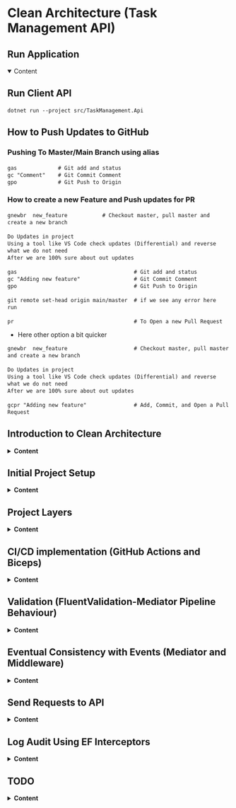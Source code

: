 # Clean Architecture (Task Management API)

## Run Application

<details open>
<summary>Content</summary>

## Run Client API

```
dotnet run --project src/TaskManagement.Api
```

## How to Push Updates to GitHub

### Pushing To Master/Main Branch using alias

```
gas             # Git add and status
gc "Comment"    # Git Commit Comment
gpo             # Git Push to Origin
```

### How to create a new Feature and Push updates for PR

```
gnewbr  new_feature           # Checkout master, pull master and create a new branch

Do Updates in project
Using a tool like VS Code check updates (Differential) and reverse what we do not need
After we are 100% sure about out updates

gas                                     # Git add and status
gc "Adding new feature"                 # Git Commit Comment
gpo                                     # Git Push to Origin

git remote set-head origin main/master  # if we see any error here  run

pr                                      # To Open a new Pull Request
```

- Here other option a bit quicker

```
gnewbr  new_feature                     # Checkout master, pull master and create a new branch

Do Updates in project
Using a tool like VS Code check updates (Differential) and reverse what we do not need
After we are 100% sure about out updates

gcpr "Adding new feature"               # Add, Commit, and Open a Pull Request
```

</details>

## Introduction to Clean Architecture 

<details>
<summary><b>Content</b></summary>

Clean Architecture is a software design philosophy introduced by Robert C. Martin, also known as Uncle Bob. It emphasizes the separation of concerns and the organization of code in a way that makes it more maintainable, testable, and scalable. 
The key principles of Clean Architecture include:

### Key Principles

1. **Independence of Frameworks**: The architecture should not be dependent on any external frameworks. Frameworks should be treated as tools rather than part of the core business logic.

2. **Testability**: The design should facilitate easy testing. By isolating the core logic from external dependencies, unit testing becomes straightforward and reliable.

3. **UI Independence**: The user interface should be decoupled from the business logic. This allows for changes in the UI without affecting the underlying system.

4. **Database Independence**: The business logic should not depend on the database. This allows for flexibility in changing or updating the database technology without impacting the core logic.

5. **Separation of Concerns**: The architecture should clearly separate different areas of concern, such as business rules, UI, and data access. This modular approach helps in managing complexity and improving maintainability.

### Structure of Clean Architecture

The structure of Clean Architecture is typically depicted as a series of concentric circles, each representing different layers of the system:

- **Entities (Domain)**: Represent the core business logic and enterprise-wide rules. They are the most inner circle and are independent of any external system.
- **Use Cases (Application)**: Encapsulate the application's business rules and orchestrate the flow of data to and from the entities. Also define the Repositories Interfaces.
- **Interface Adapters (Presentation)**: Convert data from the use cases to a format suitable for frameworks and external systems such as databases, web, or external APIs.
- **Frameworks and Drivers (Infrastructure)**: The outermost layer includes UI frameworks, databases, and external tools, which interact with the interface adapters.

This layered approach ensures that each part of the system is only aware of the adjacent layers, promoting low coupling and high cohesion. The dependencies point inward, ensuring that high-level policies are not dependent on low-level details.

![alt text](/images/Clean-Architecture-Diagram-Asp-Net.jpg)

Final Result:

![alt text](/images/SwaggerV1.jpg)

</details>

## Initial Project Setup

<details>
<summary><b>Content</b></summary>

### Create Projects using CLI

Some commands have to execute in Power Shell
```
cd src

dotnet new webapi -controllers -n TaskManagement.Api  
dotnet new classlib -o TaskManagement.Contracts
dotnet new classlib -o TaskManagement.Infrastructure
dotnet new classlib -o TaskManagement.Application
dotnet new classlib -o TaskManagement.Domain

dotnet add TaskManagement.Api reference TaskManagement.Application
dotnet add TaskManagement.Api reference TaskManagement.Contracts
dotnet add TaskManagement.Api reference TaskManagement.Infrastructure
dotnet add TaskManagement.Infrastructure reference TaskManagement.Application
dotnet add TaskManagement.Application reference TaskManagement.Domain

cd..

dotnet new sln --name "TaskManagement"
dotnet sln add (ls -r **/**.csproj)  
dotnet build
```

### Install external libraries

```
cd src

dotnet add TaskManagement.Domain package ErrorOr
dotnet add TaskManagement.Domain package Throw
dotnet add TaskManagement.Domain package Ardalis.SmartEnum
dotnet add TaskManagement.Application package ErrorOr
dotnet add TaskManagement.Application package MediatR
dotnet add TaskManagement.Application package FluentValidation
dotnet add TaskManagement.Application package FluentValidation.AspNetCore
dotnet add TaskManagement.Application package Microsoft.Extensions.DependencyInjection.Abstractions
dotnet add TaskManagement.Infrastructure package Microsoft.EntityFrameworkCore
dotnet add TaskManagement.Infrastructure package Microsoft.EntityFrameworkCore.Sqlite
dotnet add TaskManagement.Infrastructure package Microsoft.EntityFrameworkCore.SqlServer
dotnet add TaskManagement.Api package Microsoft.AspNetCore.OpenApi
dotnet add TaskManagement.Api package Microsoft.EntityFrameworkCore.Design


```

### Setup Entity Framework

- Good resource https://www.entityframeworktutorial.net/efcore/cli-commands-for-ef-core-migration.aspx

- Install entity framework in computer

```
# Install globally in your computer
dotnet tool install --global dotnet-ef --version 8.*

# Create folder migrations in the Infrastructure project
dotnet ef migrations list InitialCreate -p src/TaskManagement.Infrastructure -s src/TaskManagement.Api

# Create Initial **Database** in the **Api** project
dotnet ef database update -p src/TaskManagement.Infrastructure -s src/TaskManagement.Api
```


- Push **Updates to Database** after changes in Clases

```
dotnet ef migrations add XXXNAMEXXX -p src/TaskManagement.Infrastructure -s src/TaskManagement.Api
dotnet ef database update -p src/TaskManagement.Infrastructure -s src/TaskManagement.Api

Example:
dotnet ef migrations add EventsV4 -p src/TaskManagement.Infrastructure -s src/TaskManagement.Api
dotnet ef database update -p src/TaskManagement.Infrastructure -s src/TaskManagement.Api
```



### Test

- We will apply 3 types of testing
    - Unit Testing to Domain
    - Subcutaneous Testing to Application
    - Integration Testing to Api

![alt text](/images/TestingV1.jpg)

#### Unit Testing (Domain)

- For this tests we use **Ubiquitous Language**

```
Go to Root
mkdir tests (same src level)

cd tests
dotnet new classlib -o TestCommon 
dotnet new xunit -o TaskManagement.Domain.UnitTests

dotnet add TaskManagement.Domain.UnitTests package FluentAssertions

cd .. (Root)
dotnet add tests/TestCommon reference src/TaskManagement.Domain
dotnet add tests/TaskManagement.Domain.UnitTests reference tests/TestCommon

# This command only run in PowerShell
dotnet sln add (ls -r **/**.csproj) 

```

#### Unit Testing (Application)

- For this tests we use **Ubiquitous Language**

```
cd tests
dotnet new xunit -o TaskManagement.Application.UnitTests

dotnet add TaskManagement.Application.UnitTests package FluentAssertions
dotnet add TaskManagement.Application.UnitTests package NSubstitute

cd .. (Root)
dotnet add tests/TaskManagement.Application.UnitTests reference src/TaskManagement.Application
dotnet add tests/TaskManagement.Application.UnitTests reference tests/TestCommon
dotnet add tests/TestCommon reference src/TaskManagement.Application

dotnet sln add (ls -r **/**.csproj) # This command only run in PowerShell

```


#### Subcutaneous Testing

- For this tests we use **Use Cases**

```
cd tests
dotnet new xunit -o TaskManagement.Application.SubcutaneousTests

cd .. (Root)
dotnet add tests/TaskManagement.Application.SubcutaneousTests reference tests/TestCommon
dotnet add tests/TaskManagement.Application.SubcutaneousTests reference src/TaskManagement.Api

dotnet add tests/TaskManagement.Application.SubcutaneousTests package Microsoft.AspNetCore.Mvc.Testing
dotnet add tests/TaskManagement.Application.SubcutaneousTests package FluentAssertions
dotnet add tests/TaskManagement.Application.SubcutaneousTests package Microsoft.EntityFrameworkCore.Sqlite

dotnet sln add (ls -r **/**.csproj) # This command only run in PowerShell
```

#### Integration Testing

- For this tests we use **Use Cases**

```
cd tests
dotnet new xunit -o TaskManagement.Api.IntegrationTests

cd .. (Root)
dotnet add tests/TaskManagement.Api.IntegrationTests reference tests/TestCommon
dotnet add tests/TaskManagement.Api.IntegrationTests reference src/TaskManagement.Api

dotnet add tests/TaskManagement.Api.IntegrationTests package Microsoft.AspNetCore.Mvc.Testing
dotnet add tests/TaskManagement.Api.IntegrationTests package FluentAssertions

dotnet sln add (ls -r **/**.csproj) # This command only run in PowerShell
```

</details>

## Project Layers

<details>
<summary><b>Content</b></summary>

## 1. Domain

The main objectives of this layer is to define the Domain Models, Domain Errors, Execute Business Logic and enforcing Business Rules. We will use **Rich Domain Models** instead of **Anemic Domain Models**

### Ubiquitous Language

1. A User can creates a new Task.
2. A Admin or Task Owner can assigns a Task to a User who becomes the Assignee.
3. The Task Assignee or Admin can changes the Status of the Task.
4. The Admin or Task Owner can changes the Priority Level of the Task.
5. The User(Assignee) can adds a Comment to the Task.
6. The Admin or Task Owner can deletes a Comment.
7. The Admin or Task Owner can assigns a Category to the Task.
8. The Admin or Task Owner can creates a new Category.
9. The User(Assignee) can filter tasks by Category.
10. The User(Assignee) can views detailed information about a Task.
11. The Admin or Task Owner can modifies the Task.
12. The User(Assignee) or Admin can marks the Task as Completed.


Create Folder with domain object name as plural. For example: 

- UnitWorks
    - UnitWork.cs
    - UnitWorksErrors.cs

```
namespace TaskManagement.Domain.WorkItems;

public class WorkItem : Entity
{
    private readonly int maxAttachments = 10;
    private readonly int maxComments = 10;
    private readonly List<Guid> commentIds = [];
    private readonly List<Guid> attachmentIds = [];

    public string Name { get; init; } = null!;
    public string? Description { get; init; } = null!;
}
```

```
using ErrorOr;

namespace TaskManagement.Domain.WorkItems;

public static class WorkItemErrors
{
    public static readonly Error CannotNotHaveName = Error.Validation(
        code: "WorkItem.CannotNotHaveName",
        description: "A task cannot not have name");

    public static readonly Error CannotNotHaveStatus = Error.Validation(
        code: "WorkItem.CannotNotHaveStatus",
        description: "A task cannot not have status");
}
```

## 2. Application Layer (Use Cases)

- This layer is responsile to execute the application Use Cases. In other words is all the actions that the user can do in the system.
- Fetch domain objects.
- Manipulate domain objects.
- We applied the Result Pattern to handle the exceptions
- We applied validation using Fluent Validation


### Use Cases

1. A User creates a new Task by providing a Description, Due Date, Priority Level, and optionally assigning a Category.
2. The Admin or Task Owner assigns a Task to a User who becomes the Assignee responsible for completing the Task.
3. The Task Assignee or Admin changes the Status of the Task (e.g., from To-Do to In Progress).
4. The Admin or Task Owner changes the Priority Level of the Task to reflect its urgency.
5. The User adds a Comment to the Task to provide updates, ask questions, or leave notes.
6. The Admin or original author deletes a Comment if it is outdated or incorrect.
7. The Task Owner or Admin assigns a Category to the Task for organizational purposes.
8. Admin creates a new Category by providing a Name and Description.
9. The User selects a Category to filter and view all Tasks under that Category.
Postconditions: The system displays a list of Tasks associated with the selected Category.
10. The User views detailed information about a Task, including Description, Due Date, Status, Priority Level, Assignee, Comments, and Category.
11. The Task Owner or Admin modifies the Description, Due Date, Priority Level, or Category of the Task.
12. The Task Assignee or Admin marks the Task as Completed.

- For each domain object create a folder with two subfolders Queries and Commands. For example 
    - Tasks Folder
        - Commands.
            - CreateUnitWork
                - CreateUnitWorkCommand.cs
                - CreateUnitWorkCommandHandler.cs
            - DeleteUnitWork
        - Queries
            - GetUnitWork
                - ListUnitWorkCommand.cs
                - ListUnitWorkCommandHandler.cs


```
using ErrorOr;
using MediatR;
using TaskManagement.Domain.WorkItems;

namespace TaskManagement.Application.WorkItems.Commands.CreateWorkItem;

public record CreateWorkItemCommand(string Name, string Description,
    DateTime DueDate, WorkItemStatus TaskStatus,
    Guid CategoryId, Guid UserAssignedToId) : IRequest<ErrorOr<WorkItem>>;
```

```
using ErrorOr;
using MediatR;
using TaskManagement.Application.Common.Interfaces;
using TaskManagement.Domain.WorkItems;


namespace TaskManagement.Application.WorkItems.Commands.CreateWorkItem;

public class CreateTaskCommandHandler(IWorkItemsRepository workItemsRepository,
    ICategoriesRepository categoriesRepository,
    IUsersRepository usersRepository,
    IUnitOfWork unitOfWork) :
    IRequestHandler<CreateWorkItemCommand, ErrorOr<WorkItem>>
{
    public async Task<ErrorOr<WorkItem>> Handle(
        CreateWorkItemCommand request, CancellationToken cancellationToken)
    {
        var category = await categoriesRepository.GetByIdAsync(request.CategoryId);
        var assignedUser = await usersRepository.GetByIdAsync(request.UserAssignedToId);

        if (category is null)
        {
            return WorkItemErrors.CategoryNotFound;
        }
        if (assignedUser is null)
        {
            return WorkItemErrors.AssignedUserNotFound;
        }

        var task = new WorkItem(
            name: request.Name, description: request.Description,
            dueDate: request.DueDate, workItemStatus: request.TaskStatus,
            categoryId: request.CategoryId,
            categoryName: category.Name,
            assignedToId: request.UserAssignedToId,
            assignedToName: assignedUser.Name);

        await workItemsRepository.AddWorkItemAsync(task);
        await unitOfWork.CommitChangesAsync();

        return task;
    }
}
```

### Implementing Repository Pattern
In the **Application Project** create a Common folder

- Common
    - Interfaces
        - IUnitWorkRepository.cs
        - IUnitOfQWork.cs

```
using TaskManagement.Domain.WorkItems;

namespace TaskManagement.Application.Common.Interfaces;

public interface IWorkItemsRepository
{
    Task AddWorkItemAsync(WorkItem workItem);
    Task<WorkItem?> GetByIdAsync(Guid workItemId);
    Task<List<WorkItem>> GetAllAsync();
    Task UpdateWorkItemAsync(WorkItem workItem);
    Task<bool> ExistsAsync(Guid id);
    Task RemoveWorkItemAsync(WorkItem workItem);
    Task<List<WorkItem>> GetWorkItemsByCategoryIdAsync(Guid categoryId);
    Task RemoveRangeAsync(List<WorkItem> workItems);
}
```

```
namespace TaskManagement.Application.Common.Interfaces;

public interface IUnitOfWork
{
    Task CommitChangesAsync();
}
```

## 3. Presentation Layer

We have 2 projects in this layer **Contracts Project** and **API Project**.

### 3.1 Contracts

- Create Contracts Project independent to be able to publish to Nuget for the Client. We use this project to have a common language between the **Presentation Layer** and the **Application Layer**

- WorkItems
    - CreateWorkItemRequest.cs
    - WorkItemResponse.cs

- Create class CreateWorkItemRequest.cs

```
namespace TaskManagement.Contracts.WorkItems;

public record CreateWorkItemRequest(
    string Name,
    string Description,
    DateTime DueDate,
    WorkItemStatus WorkItemStatus,
    Guid CategoryId,
    Guid UserAssignedToId);
```

- Create class WorkItemReponse.cs
```
namespace TaskManagement.Contracts.WorkItems;

public record WorkItemResponse(
    Guid Id,
    string Name,
    string Description,
    DateTime DueDate,
    string Status,
    string? CategoryName);

```

### 3.2 API

The API layer will need to use classes from the **Infrastructure Layer** and the **Application Layer** for this we can use **Dependency Injection** and add each class to the Program.cs class or we can create a class DependencyInjection.cs in each Project **(Infrastructure and Application)** and add these 2 classes to Program.cs. In this way the Infrastructure Project and the Application Project are independent of the API.

- Define EndPoints
  - Post Task
  - Post User
  - Post Category
  - Post Comment

- Controllers
    - ApiController.cs
    - TasksController.cs

- ApiController.cs
```
using ErrorOr;
using Microsoft.AspNetCore.Mvc;
using Microsoft.AspNetCore.Mvc.ModelBinding;

namespace TaskManagement.Api.Controllers;

[ApiController]
public class ApiController : ControllerBase
{
    protected IActionResult Problem(List<Error> errors)
    {
        if (errors.Count is 0)
        {
            return Problem();
        }

        if (errors.All(error => error.Type == ErrorType.Validation))
        {
            return ValidationProblem(errors);
        }

        return Problem(errors[0]);
    }

    protected IActionResult Problem(Error error)
    {
        var statusCode = error.Type switch
        {
            ErrorType.Conflict => StatusCodes.Status409Conflict,
            ErrorType.Validation => StatusCodes.Status400BadRequest,
            ErrorType.NotFound => StatusCodes.Status404NotFound,
            _ => StatusCodes.Status500InternalServerError,
        };

        return Problem(statusCode: statusCode, detail: error.Description);
    }

    protected IActionResult ValidationProblem(List<Error> errors)
    {
        var modelStateDictionary = new ModelStateDictionary();

        foreach (var error in errors)
        {
            modelStateDictionary.AddModelError(
                error.Code,
                error.Description);
        }

        return ValidationProblem(modelStateDictionary);
    }
}
```

- TasksController.cs
```
using ErrorOr;
using TaskManagement.Application.Tasks.Commands.CreateTask;
using TaskManagement.Contracts.Tasks;
using MediatR;
using Microsoft.AspNetCore.Mvc;

namespace TaskManagement.Api.Controllers;

[Route("tasks")]
public class TasksController : ApiController
{
    private readonly ISender _mediator;

    public TasksController(ISender mediator)
    {
        _mediator = mediator;
    }

    [HttpPost]
    public async Task<IActionResult> CreateTask(
        CreateTaskRequest request)
    {
        var command = new CreateTaskCommand(
            request.Name);

        var createTaskResult = await _mediator.Send(command);
        return createTaskResult.MatchFirst(
            task => Ok(new TaskResponse(task.Id, task.Name)),
            error => Problem(error));
    }
}
```

## 4. Infrastructure Layer

- In this layer we implements all the repositories interfaces that we define in the **Application Layer**
- Interacting with the persistence solution
- Interacting with other services (web clients, message brokers, etc)
- Interacting with the underlying machine (system clock, files, etc)
- Identity concerns

- Create a Common --> Persistnce Folder

    - Common
        - Persistence
            - FluentApiExtension.cs
            - TaskManagementDbContext.cs

- TaskManagementDbContext

```
using System.Reflection;
using MediatR;
using Microsoft.AspNetCore.Http;
using Microsoft.EntityFrameworkCore;
using TaskManagement.Application.Common.Interfaces;
using TaskManagement.Domain.Attachments;
using TaskManagement.Domain.Categories;
using TaskManagement.Domain.Comments;
using TaskManagement.Domain.Common;
using TaskManagement.Domain.Users;
using TaskManagement.Domain.WorkItems;

namespace TaskManagement.Infrastructure.Common.Persistence;

public class TaskManagementDbContext(
    DbContextOptions options,
    IHttpContextAccessor httpContextAccessor,
    IPublisher publisher) : DbContext(options), IUnitOfWork
{
    private readonly IHttpContextAccessor httpContextAccessor = httpContextAccessor;
    private readonly List<AuditEntry> auditEntriesList = [];
    public DbSet<WorkItem> WorkItems { get; set; } = null!;
    public DbSet<Category> Categories { get; set; } = null!;
    public DbSet<Attachment> Attachments { get; set; } = null!;
    public DbSet<User> Users { get; set; } = null!;
    public DbSet<Comment> Comments { get; set; } = null!;
    public DbSet<AuditEntry> AuditEntries { get; set; } = null!;

    public async Task CommitChangesAsync()
    {
        // get hold of all the domain events
        var domainEvents = ChangeTracker.Entries<Entity>()
            .Select(entry => entry.Entity.PopDomainEvents())
            .SelectMany(x => x)
            .ToList();
        // // store them in the http context for later if user is waiting online
        if (IsUserWaitingOnline())
        {
            AddDomainEventsToOfflineProcessingQueue(domainEvents);
        }
        else
        {
            await PublishDomainEvents(publisher, domainEvents);
        }
        await SaveChangesAsync();
    }

    private void AddDomainEventsToOfflineProcessingQueue(List<IDomainEvent> domainEvents)
    {
        // fetch queue from http context or create a new queue if it doesn't exist
        var domainEventsQueue = httpContextAccessor.HttpContext!.Items
            .TryGetValue("DomainEventsQueue", out var value) && value is Queue<IDomainEvent> existingDomainEvents
                ? existingDomainEvents
                : new Queue<IDomainEvent>();

        // add the domain events to the end of the queue
        domainEvents.ForEach(domainEventsQueue.Enqueue);

        // store the queue in the http context
        httpContextAccessor.HttpContext!.Items["DomainEventsQueue"] = domainEventsQueue;
    }
    protected override void OnModelCreating(ModelBuilder modelBuilder)
    {
        modelBuilder.ApplyConfigurationsFromAssembly(Assembly.GetExecutingAssembly());
        base.OnModelCreating(modelBuilder);
    }

    protected override void OnConfiguring(DbContextOptionsBuilder optionsBuilder)
    {
        optionsBuilder.AddInterceptors(new AuditInterceptor(auditEntriesList));
        base.OnConfiguring(optionsBuilder);
    }

    private bool IsUserWaitingOnline() => httpContextAccessor.HttpContext is not null;

    private static async Task PublishDomainEvents(IPublisher _publisher, List<IDomainEvent> domainEvents)
    {
        foreach (var domainEvent in domainEvents)
        {
            await _publisher.Publish(domainEvent);
        }
    }
}
```

- Create Tasks --> Persistence Folder
    - WorkItems
        - Persistence
            - WorkItemRepository.cs

- WorkItemRepository.cs

```
using Microsoft.EntityFrameworkCore;
using TaskManagement.Application.Common.Interfaces;
using TaskManagement.Infrastructure.Common.Persistence;
using TaskManagement.Domain.WorkItems;

namespace TaskManagement.Infrastructure.WorkItems.Persistence;

public class WorkItemsRepository(TaskManagementDbContext dbContext) : IWorkItemsRepository
{
    private readonly TaskManagementDbContext dbContext = dbContext;

    public async Task AddWorkItemAsync(WorkItem workItem) => await dbContext.WorkItems.AddAsync(workItem);

    public Task<bool> ExistsAsync(Guid id) => throw new NotImplementedException();

    public async Task<List<WorkItem>> GetAllAsync() => await dbContext.WorkItems.ToListAsync();

    public async Task<WorkItem?> GetByIdAsync(Guid workItemId) => await dbContext.WorkItems.FirstOrDefaultAsync(workItem => workItem.Id == workItemId);

    public Task UpdateWorkItemAsync(WorkItem workItem)
    {
        dbContext.WorkItems.Update(workItem);
        return Task.CompletedTask;
    }

    Task IWorkItemsRepository.RemoveWorkItemAsync(WorkItem workItem)
    {
        dbContext.WorkItems.Remove(workItem);
        return Task.CompletedTask;
    }

    public async Task<List<WorkItem>> GetWorkItemsByCategoryIdAsync(Guid categoryId) => await dbContext.WorkItems.Where(workItem => workItem.CategoryId == categoryId).ToListAsync();
    public Task RemoveRangeAsync(List<WorkItem> workItems)
    {
        dbContext.RemoveRange(workItems);

        return Task.CompletedTask;
    }
}
```

- Create a file to handle Dependency Injection for the API (DependencyInjection.cs)

```
using Microsoft.EntityFrameworkCore;
using Microsoft.Extensions.Configuration;
using Microsoft.Extensions.DependencyInjection;
using TaskManagement.Application.Common.Interfaces;
using TaskManagement.Infrastructure.Attachments.Persistence;
using TaskManagement.Infrastructure.Categories.Persistence;
using TaskManagement.Infrastructure.Comments.Persistence;
using TaskManagement.Infrastructure.Common.Persistence;
using TaskManagement.Infrastructure.WorkItems.Persistence;
using TaskManagement.Infrastructure.Users.Persistence;

namespace TaskManagement.Infrastructure;

public static class DependencyInjection
{
    public static IServiceCollection AddInfrastructure(this IServiceCollection services, IConfiguration configuration) => services.AddPersistence(configuration);

    public static IServiceCollection AddPersistence(this IServiceCollection services, IConfiguration configuration)
    {
        var connectionString = configuration.GetConnectionString("ProjectContext");
        services.AddDbContext<TaskManagementDbContext>(options =>
            options.UseSqlServer(connectionString));
        // services.AddDbContext<TaskManagementDbContext>(options =>
        //     options.AddInterceptors(new AuditInterceptor()));
        services.AddKeyedScoped<List<AuditEntry>>("Audit", (_, _) => new());

        services.AddScoped<IWorkItemsRepository, WorkItemsRepository>();
        services.AddScoped<ICommentsRepository, CommentsRepository>();
        services.AddScoped<ICategoriesRepository, CategoriesRepository>();
        services.AddScoped<IAttachmentsRepository, AttachmentsRepository>();
        services.AddScoped<IUsersRepository, UsersRepository>();
        services.AddScoped<IUnitOfWork>(serviceProvider => serviceProvider.GetRequiredService<TaskManagementDbContext>());

        return services;
    }
}
```
- To Add **Middleware** for applying Eventual Consistency

```
using TaskManagement.Infrastructure.Common.Middleware;
using Microsoft.AspNetCore.Builder;

namespace TaskManagement.Infrastructure;

public static class RequestPipeline
{
    public static IApplicationBuilder AddInfrastructureMiddleware(this IApplicationBuilder builder)
    {
        builder.UseMiddleware<EventualConsistencyMiddleware>();

        return builder;
    }
}
```

</details>

## CI/CD implementation (GitHub Actions and Biceps)

<details>
<summary><b>Content</b></summary>

### 1. Setup: PR Verify Workflow

The PR Verify workflow verifies the application on pull requests to the master branch by:
Checking out the repository.
Setting up .NET Core SDK.
Building the application and verifying code format changes.
This PR Verify workflow is well-suited for running lightweight checks before merging to the master branch.

```
name: PR Verify

on:
  pull_request:
    branches: ["master"]

jobs:
  build:
    name: PR Verify
    runs-on: ubuntu-latest

    steps:
      - name: Checkout repo
        uses: actions/checkout@v4

      - name: Set up .NET Core
        uses: actions/setup-dotnet@v4
        with:
          dotnet-version: 8.0

      - name: dotnet build
        run: dotnet build --configuration Release

      # - name: dotnet test 1
      #   run: dotnet test --configuration Release --no-build

      - name: dotnet format
        run: dotnet format -v detailed --verify-no-changes

```

### 2. CI Workflow Configuration

This CI workflow runs on every push to the master branch and includes:
Build and Publish: The application is built, and the output is published in a publish folder.
Artifact Upload: Uploads the dotnet-artifact artifact for deployment and generates a SQL migration script for Entity Framework, saved as sql-script-updates.

```
name: CI

on:
  push:
    branches: [master]
  workflow_dispatch:

permissions:
  id-token: write
  pull-requests: write
  contents: read

jobs:
  build_and_test:
    name: CI
    runs-on: ubuntu-latest

    steps:
      - name: Checkout repo
        uses: actions/checkout@v4

        # Set up .NET Core SDK
      - name: Set up .NET Core
        uses: actions/setup-dotnet@v4
        with:
          dotnet-version: 8.0

        # Create an artifact in folder publish
      - name: dotnet publish
        run: dotnet publish ./src/TaskManagement.Api/TaskManagement.Api.csproj -c Release -o ./publish

        # Upload the artifact to be used in deployment with Name dotnet-artifact
      - name: Upload artifact
        uses: actions/upload-artifact@v4
        with:
          name: dotnet-artifact
          path: publish/

        # Install EF Core Tools  
      - name: Install EntityFrameworkCore Tools
        run: |
          dotnet new tool-manifest
          dotnet tool install dotnet-ef

        # Generate EF Core Migration Script in folder publish/sql 
      - name: Generate EF Core Migration Script
        run:
          dotnet ef migrations script --idempotent --no-build --configuration Release --output publish/sql/sql-script.sql --context TaskManagementDbContext --project src/TaskManagement.Infrastructure -s src/TaskManagement.Api           

        # Upload the migration script to be used in deployment with Name sql-script-updates
      - uses: actions/upload-artifact@v4
        with:
          name: sql-script-updates
          path: publish/sql/sql-script.sql

  deploy_dev:
    name: Deploy Dev
    needs: build_and_test
    uses: ./.github/workflows/step-deploy.yml
    with:
      env: dev
      artifact_name: dotnet-artifact
      sql_artifact_name: sql-script-updates
      resource_group_name: gr-taskmanagement-dev
      app_service_name: app-taskmanagement-sandropucp-dev
      app_service_slot_name: slot
    secrets: inherit # Note: use GH Environment Secrets if using a Pro/Enterprise version of GH

```

![alt text](/images/CIV1.jpg)

### 3. Azure Deployment via Step-deploy Workflow

The deploy_dev job initiates a deployment to Azure, depending on build_and_test to ensure that the app is ready and artifacts are available.
Here’s a streamlined process for deployment:
App Service Configuration: In Azure, configure the App Service and slots (like dev or slot) based on environment.
Deploy Using GitHub Secrets: Use GitHub Secrets to securely manage Azure credentials (AZURE_CLIENT_ID, AZURE_CLIENT_SECRET, etc.) to avoid exposing sensitive data.

</details>

## Validation (FluentValidation-Mediator Pipeline Behaviour)

<details>
<summary><b>Content</b></summary>

- For validation we use FluentValidation library. We applied validation in the Application layer
- For each command that we want to validate we create a class to validate the command
- After we register all these validations in the DependencyInjection file

- Here is how we define the behavior in the Pipeline using Mediator

```
using ErrorOr;
using FluentValidation;
using MediatR;

namespace TaskManagement.Application.Common.Behaviors;

public class ValidationBehavior<TRequest, TResponse>(IValidator<TRequest>? validator = null)
    : IPipelineBehavior<TRequest, TResponse>
        where TRequest : IRequest<TResponse>
        where TResponse : IErrorOr
{
    private readonly IValidator<TRequest>? _validator = validator;

    public async Task<TResponse> Handle(
        TRequest request,
        RequestHandlerDelegate<TResponse> next,
        CancellationToken cancellationToken)
    {
        if (_validator is null)
        {
            return await next();
        }

        var validationResult = await _validator.ValidateAsync(request, cancellationToken);

        if (validationResult.IsValid)
        {
            return await next();
        }

        var errors = validationResult.Errors
            .ConvertAll(error => Error.Validation(
                code: error.PropertyName,
                description: error.ErrorMessage));

        return (dynamic)errors;
    }
}

```

- Here is an example of how we register all the validations

```
using FluentValidation;
using Microsoft.Extensions.DependencyInjection;
using TaskManagement.Application.Common.Behaviors;

namespace TaskManagement.Application;

public static class DependencyInjection
{
    public static IServiceCollection AddApplication(this IServiceCollection services)
    {
        services.AddMediatR(options =>
        {
            options.RegisterServicesFromAssemblyContaining(typeof(DependencyInjection));

            options.AddOpenBehavior(typeof(ValidationBehavior<,>));
        });

        services.AddValidatorsFromAssemblyContaining(typeof(DependencyInjection));
        return services;
    }
}

````

- Here is an example of a command validation

```
using FluentValidation;
using TaskManagement.Application.Comments.Commands.CreateComment;

namespace TaskManagement.Application.Users.Commands.CreateTask;

public class CreateCommentCommandValidator : AbstractValidator<CreateCommentCommand>
{
    public CreateCommentCommandValidator()
    {
        RuleFor(x => x.CommentText)
            .NotEmpty()
            .MinimumLength(3)
            .MaximumLength(50);
        RuleFor(x => x.WorkItemId)
            .NotEmpty();
        RuleFor(x => x.UserId)
            .NotEmpty();
    }
}

````

</details>

## Eventual Consistency with Events (Mediator and Middleware)

<details>
<summary><b>Content</b></summary>

- Eventual consistency is a consistency model used in distributed computing to achieve high availability. In this model, updates to a distributed system are propagated to all nodes asynchronously. This means that, while the system will eventually become consistent, it may not be immediately consistent after an update.
- In this project we applied when the user deletes a Category. The system published an event (CategoryDeletedEvent). 

- In DeleteCategoryCommandHandler.cs (Application)

```
user.DeleteCategory(request.CategoryId);
await unitOfWork.CommitChangesAsync(); // FYI: This will publish the domain events
```

- In User.cs (Domain)

```
public void DeleteCategory(Guid categoryId) =>
        _domainEvents.Add(new CategoryDeletedEvent(categoryId));
```

- In TaskManagementDBContext.cs (Infrastruture) - Publish Events using Mediator

```
    public async Task CommitChangesAsync()
    {
        // get hold of all the domain events
        var domainEvents = ChangeTracker.Entries<Entity>()
            .Select(entry => entry.Entity.PopDomainEvents())
            .SelectMany(x => x)
            .ToList();
        // // store them in the http context for later if user is waiting online
        if (IsUserWaitingOnline())
        {
            AddDomainEventsToOfflineProcessingQueue(domainEvents);
        }
        else
        {
            await PublishDomainEvents(publisher, domainEvents);
        }
        await SaveChangesAsync();
    }

    private void AddDomainEventsToOfflineProcessingQueue(List<IDomainEvent> domainEvents)
    {
        // fetch queue from http context or create a new queue if it doesn't exist
        var domainEventsQueue = _httpContextAccessor.HttpContext!.Items
            .TryGetValue("DomainEventsQueue", out var value) && value is Queue<IDomainEvent> existingDomainEvents
                ? existingDomainEvents
                : new Queue<IDomainEvent>();

        // add the domain events to the end of the queue
        domainEvents.ForEach(domainEventsQueue.Enqueue);

        // store the queue in the http context
        _httpContextAccessor.HttpContext!.Items["DomainEventsQueue"] = domainEventsQueue;
    }

    private bool IsUserWaitingOnline() => _httpContextAccessor.HttpContext is not null;

    private static async Task PublishDomainEvents(IPublisher _publisher, List<IDomainEvent> domainEvents)
    {
        foreach (var domainEvent in domainEvents)
        {
            await _publisher.Publish(domainEvent);
        }
    }
```

- At this time the User already got his Response and the rest of the process will be assyncronous

- Here we setup the Middleware to Publish the events after the user got the response. EventualConsistencyMiddleware.cs (Infrastructure-->Middleware)

```
using TaskManagement.Domain.Common;
using TaskManagement.Infrastructure.Common.Persistence;
using MediatR;
using Microsoft.AspNetCore.Http;

namespace TaskManagement.Infrastructure.Common.Middleware;

public class EventualConsistencyMiddleware(RequestDelegate next)
{
    private readonly RequestDelegate _next = next;

    public async Task InvokeAsync(HttpContext context, IPublisher publisher, TaskManagementDbContext dbContext)
    {
        var transaction = await dbContext.Database.BeginTransactionAsync();

        context.Response.OnCompleted(async () =>
        {
            try
            {
                if (context.Items.TryGetValue("DomainEventsQueue", out var value) &&
                    value is Queue<IDomainEvent> domainEventsQueue)
                {
                    while (domainEventsQueue!.TryDequeue(out var domainEvent))
                    {
                        await publisher.Publish(domainEvent);
                    }
                }

                await transaction.CommitAsync();
            }
            catch (Exception)
            {
                // notify the client that even though they got a good response, the changes didn't take place
                // due to an unexpected error
            }
            finally
            {
                await transaction.DisposeAsync();
            }

        });

        await _next(context);
    }
}

```

- Here we register Middleware. RequestPipeline.cs (Infrastructure)

```
using TaskManagement.Infrastructure.Common.Middleware;
using Microsoft.AspNetCore.Builder;

namespace TaskManagement.Infrastructure;

public static class RequestPipeline
{
    public static IApplicationBuilder AddInfrastructureMiddleware(this IApplicationBuilder builder)
    {
        builder.UseMiddleware<EventualConsistencyMiddleware>();

        return builder;
    }
}
```

- We Use the notification of Mediator (MediatR.INotificationHandler) to Notify about the published events.

- In CategoryDeletedEventHandler.cs (Application-->Categories-->Events)

```
using TaskManagement.Application.Common.Interfaces;
using TaskManagement.Domain.Users.Events;
using MediatR;

namespace TaskManagement.Application.Categories.Events;

public class CategoryDeletedEventHandler(
    ICategoriesRepository categoriesRepository,
    IUnitOfWork unitOfWork) : INotificationHandler<CategoryDeletedEvent>
{
    private readonly ICategoriesRepository _categoriesRepository = categoriesRepository;
    private readonly IUnitOfWork _unitOfWork = unitOfWork;

    public async Task Handle(CategoryDeletedEvent notification, CancellationToken cancellationToken)
    {
        var category = await _categoriesRepository.GetByIdAsync(notification.CategoryId) ?? throw new InvalidOperationException();

        await _categoriesRepository.RemoveCategoryAsync(category);
        await _unitOfWork.CommitChangesAsync();
    }
}


```

- In CategoryDeletedEventHandler.cs (Application-->WorkItems-->Events)

```
using TaskManagement.Application.Common.Interfaces;
using TaskManagement.Domain.Users.Events;
using MediatR;

namespace TaskManagement.Application.Tasks.Events;

public class CategoryDeletedEventHandler(
    IWorkItemsRepository workItemsRepository,
    IUnitOfWork unitOfWork): INotificationHandler<CategoryDeletedEvent>
{
    private readonly IWorkItemsRepository workItemsRepository = workItemsRepository;
    private readonly IUnitOfWork unitOfWork = unitOfWork;

    public async Task Handle(CategoryDeletedEvent notification, CancellationToken cancellationToken)
    {
        var workItems = await workItemsRepository.GetWorkItemsByCategoryIdAsync(notification.CategoryId);

        await workItemsRepository.RemoveRangeAsync(workItems);
        await unitOfWork.CommitChangesAsync();
    }
}

```

### Key Points

1. **Asynchronous Updates**: Changes are propagated to other nodes in the background.
2. **Temporary Inconsistency**: There may be a period where different nodes have different data.
3. **Eventual Consistency**: Given enough time, all nodes will converge to the same state.

</details>

## Send Requests to API

<details>
<summary><b>Content</b></summary>

## Manual Testing API (Option 1)

- Create requests folder in Root project
- Create folder (plural) for each domain class
- Create http file CreateTask.http

```
@HostAddress = http://localhost:5205

POST {{HostAddress}}/tasks/
Content-Type: application/json

{
  "Name": "Ta",
  "CategoryId": "97620830-4908-4c50-8b72-0fcfa09da742",
  "DueDate": "2024-12-31",
  "Status": "NotStarted"
}
```

## Manual Testing API (Option 2)

- Install Thundar Client in VS Code
- Under Env Tab 2 variables for local testing and azure testing
- Under Collections Tab create collection for InsertSampleData, Queries and Update
- In each collection create new requests
- We can export or import these files to have a copy

![alt text](/images/ThunderClientV1.jpg)

</details>

## Log Audit Using EF Interceptors

<details>
<summary><b>Content</b></summary>

- To populate an AuditEntry in the context of an AuditInterceptor, I use an intercept the save changes operation and capture the necessary audit information. 

- Here is the **AuditEntry** class to hold the Audit information (Domain)

```csharp
using TaskManagement.Domain.Common;

namespace TaskManagement.Domain.AuditEntries;

public class AuditEntry : Entity
{
    public string Metadata { get; set; } = null!;
    public DateTime StartTimeUtc { get; set; }
    public DateTime EndTimeUtc { get; set; }
    public bool Succeded { get; set; }
    public string ErrorMessage { get; set; } = null!;
}

```

- To**Implement the SaveChangesInterceptor** I created a class that inherits from SaveChangesInterceptor and override the SavingChangesAsync to capture the audit information

- Here is the AuditInterceptor.cs class (nfrastructure-->Common-->Persistence)

```csharp
using Microsoft.EntityFrameworkCore;
using Microsoft.EntityFrameworkCore.Diagnostics;
using TaskManagement.Domain.AuditEntries;

namespace TaskManagement.Infrastructure.Common.Persistence;

public class AuditInterceptor : SaveChangesInterceptor
{
    private readonly List<AuditEntry> auditEntriesList;
    public AuditInterceptor() => auditEntriesList = [];
    public AuditInterceptor(List<AuditEntry> auditEntries) => auditEntriesList = auditEntries;

    public override ValueTask<InterceptionResult<int>> SavingChangesAsync(DbContextEventData eventData, InterceptionResult<int> result, CancellationToken cancellationToken = default)
    {
        if (eventData.Context is null)
        {
            return base.SavingChangesAsync(eventData, result, cancellationToken);
        }
        var startTime = DateTime.UtcNow;
        var entries = eventData.Context.ChangeTracker
            .Entries()
            .Where(entry => entry.Entity is not AuditEntry
                &&
                entry.State is EntityState.Added or EntityState.Modified or EntityState.Deleted)
            .Select(entry => new AuditEntry
            {
                Id = Guid.NewGuid(),
                Metadata = entry.DebugView.LongView,
                StartTimeUtc = startTime,
                Succeded = true,
                ErrorMessage = string.Empty
            }).ToList();
        if (entries.Count == 0)
        {
            return base.SavingChangesAsync(eventData, result, cancellationToken);
        }
        auditEntriesList.AddRange(entries);
        return base.SavingChangesAsync(eventData, result, cancellationToken);
    }
    public override async ValueTask<int> SavedChangesAsync(SaveChangesCompletedEventData eventData, int result, CancellationToken cancellationToken = default)
    {
        if (auditEntriesList is null)
        {
            return await base.SavedChangesAsync(eventData, result, cancellationToken);
        }
        var endTime = DateTime.UtcNow;
        foreach (var entry in auditEntriesList)
        {
            entry.EndTimeUtc = endTime;
            entry.Succeded = true;
        }
        if (auditEntriesList.Count > 0 && eventData.Context is not null)
        {
            // Save audit entries to the database
            // Better approah is to write audit entries to a message bus and let another service handle the audit entries
            eventData.Context.Set<AuditEntry>().AddRange(auditEntriesList);
            auditEntriesList.Clear();
            await eventData.Context.SaveChangesAsync(cancellationToken);
        }
        return await base.SavedChangesAsync(eventData, result, cancellationToken);
    }
    public override async void SaveChangesFailed(DbContextErrorEventData eventData)
    {
        if (auditEntriesList is null)
        {
            return;
        }
        var endTime = DateTime.UtcNow;
        foreach (var entry in auditEntriesList)
        {
            entry.EndTimeUtc = endTime;
            entry.Succeded = false;
            entry.ErrorMessage = eventData.Exception.Message;
        }
        if (auditEntriesList.Count > 0 && eventData.Context is not null)
        {
            // Save audit entries to the database
            // Better approah is to write audit entries to a message bus and let another service handle the audit entries
            eventData.Context.Set<AuditEntry>().AddRange(auditEntriesList);
            auditEntriesList.Clear();
            await eventData.Context.SaveChangesAsync();
        }
        return;
    }
}

```

- To **Register the Interceptor**: I user the  TaskManagementDbContext

```csharp
protected override void OnConfiguring(DbContextOptionsBuilder optionsBuilder)
{
    optionsBuilder.AddInterceptors(new AuditInterceptor(_auditEntriesList));
    base.OnConfiguring(optionsBuilder);
}
```

- Here is the DepencyInjection.cs to add it

```csharp
public static class DependencyInjection
{
    public static IServiceCollection AddInfrastructure(this IServiceCollection services, IConfiguration configuration) => services.AddPersistence(configuration);

    public static IServiceCollection AddPersistence(this IServiceCollection services, IConfiguration configuration)
    {
        var connectionString = configuration.GetConnectionString("ProjectContext");
        services.AddDbContext<TaskManagementDbContext>(options =>
            options.UseSqlServer(connectionString));
        // services.AddDbContext<TaskManagementDbContext>(options =>
        //     options.AddInterceptors(new AuditInterceptor()));
        services.AddKeyedScoped<List<AuditEntry>>("Audit", (_, _) => new());

        services.AddScoped<IWorkItemsRepository, WorkItemsRepository>();
        services.AddScoped<ICommentsRepository, CommentsRepository>();
        services.AddScoped<ICategoriesRepository, CategoriesRepository>();
        services.AddScoped<IAttachmentsRepository, AttachmentsRepository>();
        services.AddScoped<IUsersRepository, UsersRepository>();
        services.AddScoped<IUnitOfWork>(serviceProvider => serviceProvider.GetRequiredService<TaskManagementDbContext>());

        return services;
    }
}
```

- This setup captures changes to entities and populates the AuditEntry with relevant information such as table name, action, key values, old values, new values, timestamp, and user ID. 

</details>

## TODO

<details>
<summary><b>Content</b></summary>



## Deployment to Azure

### Azure Interface

### Infrastructure As Code (Bicep)

## How to Handle Security

</details>